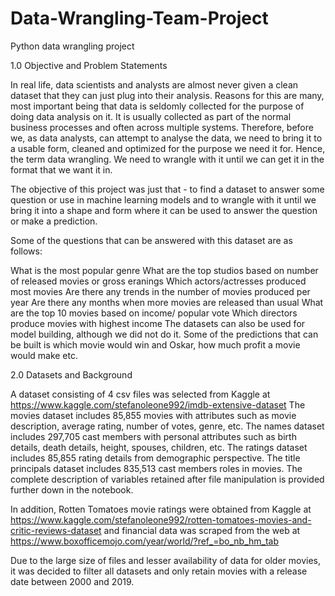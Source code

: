 # Data-Wrangling-Team-Project
Python data wrangling project

1.0 Objective and Problem Statements

In real life, data scientists and analysts are almost never given a clean dataset that they can just plug into their analysis. Reasons for this are many, most important being that data is seldomly collected for the purpose of doing data analysis on it. It is usually collected as part of the normal business processes and often across multiple systems. Therefore, before we, as data analysts, can attempt to analyse the data, we need to bring it to a usable form, cleaned and optimized for the purpose we need it for. Hence, the term data wrangling. We need to wrangle with it until we can get it in the format that we want it in.

The objective of this project was just that - to find a dataset to answer some question or use in machine learning models and to wrangle with it until we bring it into a shape and form where it can be used to answer the question or make a prediction.

Some of the questions that can be answered with this dataset are as follows:

What is the most popular genre
What are the top studios based on number of released movies or gross eranings
Which actors/actresses produced most movies
Are there any trends in the number of movies produced per year
Are there any months when more movies are released than usual
What are the top 10 movies based on income/ popular vote
Which directors produce movies with highest income
The datasets can also be used for model building, although we did not do it. Some of the predictions that can be built is which movie would win and Oskar, how much profit a movie would make etc.

2.0 Datasets and Background

A dataset consisting of 4 csv files was selected from Kaggle at https://www.kaggle.com/stefanoleone992/imdb-extensive-dataset The movies dataset includes 85,855 movies with attributes such as movie description, average rating, number of votes, genre, etc. The names dataset includes 297,705 cast members with personal attributes such as birth details, death details, height, spouses, children, etc. The ratings dataset includes 85,855 rating details from demographic perspective. The title principals dataset includes 835,513 cast members roles in movies. The complete description of variables retained after file manipulation is provided further down in the notebook.

In addition, Rotten Tomatoes movie ratings were obtained from Kaggle at https://www.kaggle.com/stefanoleone992/rotten-tomatoes-movies-and-critic-reviews-dataset and financial data was scraped from the web at https://www.boxofficemojo.com/year/world/?ref_=bo_nb_hm_tab

Due to the large size of files and lesser availability of data for older movies, it was decided to filter all datasets and only retain movies with a release date between 2000 and 2019.

